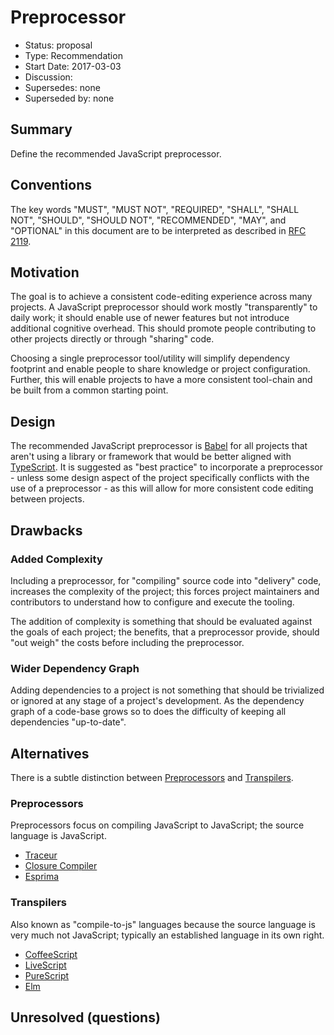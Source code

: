 # Preprocessor

  - Status: proposal
  - Type: Recommendation
  - Start Date: 2017-03-03
  - Discussion:
  - Supersedes: none
  - Superseded by: none


## Summary
[Summary]: #summary

Define the recommended JavaScript preprocessor.


## Conventions
[Conventions]: #conventions

The key words "MUST", "MUST NOT", "REQUIRED", "SHALL", "SHALL NOT", "SHOULD",
"SHOULD NOT", "RECOMMENDED", "MAY", and "OPTIONAL" in this document are to be
interpreted as described in [RFC 2119](http://tools.ietf.org/html/rfc2119).


## Motivation
[Motivation]: #motivation

The goal is to achieve a consistent code-editing experience across many
projects. A JavaScript preprocessor should work mostly "transparently" to daily
work; it should enable use of newer features but not introduce additional
cognitive overhead. This should promote people contributing to other projects
directly or through "sharing" code.

Choosing a single preprocessor tool/utility will simplify dependency footprint
and enable people to share knowledge or project configuration. Further, this
will enable projects to have a more consistent tool-chain and be built from a
common starting point.


## Design
[Design]: #design

The recommended JavaScript preprocessor is [Babel] for all projects that aren't
using a library or framework that would be better aligned with [TypeScript]. It
is suggested as "best practice" to incorporate a preprocessor - unless some
design aspect of the project specifically conflicts with the use of a
preprocessor - as this will allow for more consistent code editing between
projects.


## Drawbacks
[Drawbacks]: #drawbacks

### Added Complexity

Including a preprocessor, for "compiling" source code into "delivery" code,
increases the complexity of the project; this forces project maintainers and
contributors to understand how to configure and execute the tooling.

The addition of complexity is something that should be evaluated against the
goals of each project; the benefits, that a preprocessor provide, should
"out weigh" the costs before including the preprocessor.

### Wider Dependency Graph

Adding dependencies to a project is not something that should be trivialized or
ignored at any stage of a project's development. As the dependency graph of a
code-base grows so to does the difficulty of keeping all dependencies
"up-to-date".


## Alternatives
[Alternatives]: #alternatives

There is a subtle distinction between [Preprocessors] and [Transpilers].

### Preprocessors
[Preprocessors]: #preprocessors

Preprocessors focus on compiling JavaScript to JavaScript; the source language
is JavaScript.

  - [Traceur](https://github.com/google/traceur-compiler)
  - [Closure Compiler](https://developers.google.com/closure/compiler/)
  - [Esprima](http://esprima.org/)


### Transpilers
[Transpilers]: #transpilers

Also known as "compile-to-js" languages because the source language is very
much not JavaScript; typically an established language in its own right.

  - [CoffeeScript](http://coffeescript.org/)
  - [LiveScript](http://livescript.net/)
  - [PureScript](http://www.purescript.org/)
  - [Elm](http://elm-lang.org/)


## Unresolved (questions)
[Unresolved]: #unresolved-questions

<!--
What parts of the design are still to be done?
-->


[Babel]: http://babeljs.io/
[TypeScript]: https://www.typescriptlang.org/
